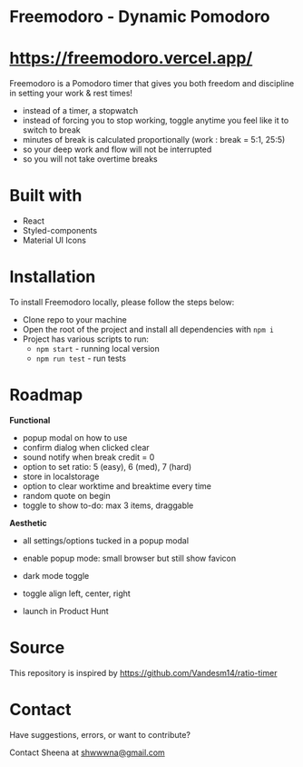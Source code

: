 
# Freemodoro - Dynamic Pomodoro
# https://freemodoro.vercel.app/

Freemodoro is a Pomodoro timer that gives you both freedom and discipline in setting your work & rest times! 

- instead of a timer, a stopwatch
- instead of forcing you to stop working, toggle anytime you feel like it to switch to break
- minutes of break is calculated proportionally (work : break = 5:1, 25:5)
- so your deep work and flow will not be interrupted
- so you will not take overtime breaks

# Built with
  - React
  - Styled-components
  - Material UI Icons

# Installation

To install Freemodoro locally, please follow the steps below:
  - Clone repo to your machine
  - Open the root of the project and install all dependencies with `npm i` 
  - Project has various scripts to run:
    - `npm start` - running local version
    - `npm run test` - run tests

# Roadmap
**Functional**
- popup modal on how to use
- confirm dialog when clicked clear
- sound notify when break credit = 0
- option to set ratio: 5 (easy), 6 (med), 7 (hard)
- store in localstorage
- option to clear worktime and breaktime every time
- random quote on begin
- toggle to show to-do: max 3 items, draggable

**Aesthetic**
- all settings/options tucked in a popup modal
- enable popup mode: small browser but still show favicon
- dark mode toggle
- toggle align left, center, right

- launch in Product Hunt

# Source

This repository is inspired by https://github.com/Vandesm14/ratio-timer

# Contact
Have suggestions, errors, or want to contribute?

Contact Sheena at shwwwna@gmail.com
